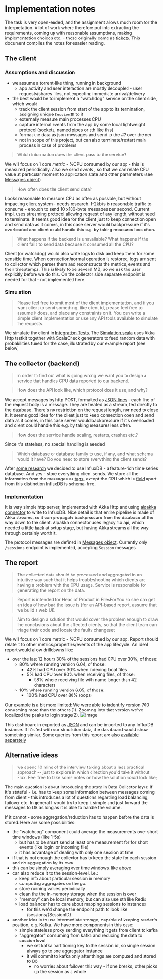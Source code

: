 # Implementation notes

The task is very open-ended, and the assignment allows much room for the interpretation. A lot of work where therefore put into extracting the requirements, 
coming up with reasonable assumptions, making implementation choices etc. - these originally came as [tickets](../../issues/). This document compiles the notes for esasier reading.

## The client 

### Assumptions and discussion

- we assume a torrent-like thing, running in background
  - app activity and user interaction are mostly decoupled - user requests/shares files, not expecting immediate 
     arrival/delivery 
- the best would be to implement a "watchdog" service on the client side, which would
  - track the client session from start of the app to its termination, assigning unique `SessionID` to it
  - externally measure main processes CPU
  - capture internal events from the app by some local lightweight protocol (sockets, named pipes or sth like this)
  - format the data as json messages and send to the #7 over the net
  - not in scope of this project, but can also terminate/restart main process in case of problems  

> Which information does the client pass to the service?

We will focus on 1 core _metric_ - %CPU consumed by our app - this is measured periodically. Also we send _events_ , so that we can relate CPU value at particular moment to
application state and other parameters (see [Messages object](src/main/scala/filesfu/collector/protocol/Messages.scala))

> How often does the client send data?

Looks reasonable to measure CPU  as often as possible, but without impacting client system - needs research. 
1-2kb/s is reasonable traffic to consume - enough to send 10 x100-byte messages per second. 
Current impl. uses streaming protocol allowing request of any length, without need to terminate. It seems good idea for the client just to keep connection open and send data as it comes, in this case server would backpressure if it's overloaded and client could handle this e.g. by taking measures less often.
  
> What happens if the backend is unavailable?
> What happens if the client fails to send data because it consumed all the CPU?

Client (or watchdog) would also write logs to disk and keep them for some sensible time. When connection/normal operation is restored, 
logs are sent to collector which parses them and reconstructs the metrics, events and their timestamps. 
This is likely to be several MB, so we ask the user explicitly before we do this. On the collector side separate endpoint is needed for that - not implemented here. 

### Simulation

> Please feel free to omit most of the client implementation, and if you want client to send
> something, like client id, please feel free to assume it does, and place any constraints on it. You
> can write a simple client implementation or use any API tools available to simulate the requests.

We simulate the client in [Integration Tests](src/it). The [Simulation.scala](src/it/scala/filesfu/Simulation.scala) uses Akka Http testkit together with ScalaCheck generators to feed random data with probabilities tuned for the case, illustrated by our example report (see below) 

## The collector (backend)

> In order to find out what is going wrong we want you to design a service that handles CPU data
> reported to our backend.

> How does the API look like, which protocol does it use, and why?

We accept messages by http POST, formatted as [JSON lines](https://jsonlines.org/) - each line of the request body is a message. They are treated as a stream, fed directly to the database. There's no restriction on the request length, nor need to close it. It seems good idea for the client just to keep connection open and send data as it comes, in this case server would backpressure if it's overloaded and client could handle this e.g. by taking measures less often.

> How does the service handle scaling, restarts, crashes etc.?

Since it's stateless, no special handling is needed

> Which database or database family to use, if any, and what schema would it have?
> Do you need to store everything the client sends?

After [some research](../../issues/14)  we decided to use InfluxDB - a feature-rich time-series database. And yes - store everything client sends. 
We store all the information from the messages as [tags](https://docs.influxdata.com/influxdb/v2.1/reference/key-concepts/data-elements/#tags), except the CPU which is [field](https://docs.influxdata.com/influxdb/v2.1/reference/key-concepts/data-elements/#fields) 
apart from this distinction InfluxDB is schema-free. 

### Implementation

It is very simple http server, implemented with Akka Http and using [alpakka connector](https://doc.akka.io/docs/alpakka/current/influxdb.html) to write to InfluxDB. 
Nice detail is that entire pipeline is made of Akka streams, so it can propagate backpressure from the database all the way down to the client. 
Alpakka connector uses legacy 1.x api, which needed a little [hack](bin/reset-data) at setup stage, but having Akka streams all the way through certainly worth it.

The protocol messages are defined in [Messages object](src/main/scala/filesfu/collector/protocol/Messages.scala).
Currently only `/sessions` endpoint is implemented, accepting `Session` messages

## The report

> The collected data should be processed and aggregated in an intuitive way
such that it helps troubleshooting which clients are having a problem with the CPU usage. Service is
responsible for generating the report on the data. 

> Report is intended for Head of Product in FilesForYou so she can get an idea of how bad the
> issue is (for an API-based report, assume that we build a web UI).

> Aim to design a solution that would cover the problem enough to draw the conclusions about
the affected clients, so that the client team can triage their code and locate the faulty
changeset

We will focus on 1 core metric - %CPU consumed by our app. Report should relate it to other metrics/properties/events of the app lifecycle.
An ideal report would allow drilldowns like:

- over the last 12 hours 30% of the sessions had CPU over 30%, of those:
  - 80% where running version 6.04, of those:
      - 42% had CPU over 30% when indexing local files
      - 5% had CPU over 80% when receiving files, of those:
        - 98% where receiving file with name longer than 42 characters 
  - 10% where running version 6.05, of those:
     - 100% had CPU over 80% (oops)

Our example is a bit more limited: We were able to indentify version 700 conusming more than the others (1). Zooming into that version we've localized the peaks to login stage(2). 
![image](https://user-images.githubusercontent.com/8439412/141116146-83ea29ca-747e-45cd-b373-6607d1f4091f.png)

This dashboard in exported as [JSON](src/main/flux/example-dashboard.json) and can be imported to any InfluxDB instance. If it's fed with our simulation data, the dashboard would show something similar. Some queries from this report are also [available separately](src/main/flux/) 

## Alternative ideas

>we spend 10 mins of the interview talking about a less practical approach -- just to explore in which direction you'd take it without Flux. Feel free to take some notes on how the solution _could_ look like;

The main question is about introducing the _state_ in Data Collector layer. If it's stateful - i.e. has to keep some information between messages coming from client - this introduces a lot of questions regarding load balancing, failover etc. In general I would try to keep it simple and just forward the messages to DB  as long as it is able to handle the volume. 

If it cannot - some aggregation/reduction has to happen before the data is stored.  Here are some possibilities:
- the "watchdog" component could average the measurements over short time windows (like 1-5s)
  - but has to be smart send at least one measurement for for short events (like login, or incoming file)
  - it has advantage of dealing with only one session at time
-  if that is not enough the collector has to keep the state for each session and do aggregation by its own
  - this can be simply averaging over time windows, like above 
  - can also reduce it to the session-level. I.e.:
     - keep info about particular session in memory
     - computing aggregates on the go. 
     - store running values periodically
     - clean the the in-memory storage when the session is over
     - "memory" can be local memory, but can also use sth like Redis
     - load balancer has to care about mapping sessions to instances
       - for this we'd change the endpoint path to look like /sessions/{SessionID}
- another idea is to use intermediate  storage, capable of keeping reader's position, e.g. Kafka. We have more components in this case:
  - simple stateless proxy sending everything it gets from client to kafka
  - "aggregator" consuming from kafka and reducing the data to session level
    - we set kafka partitioning key to the session id, so single session always go to one aggregator instance  
    - it will commit to kafka only after things are computed and stored to DB
      - no worries about failover this way - if one breaks, other picks up the session as a whole  
